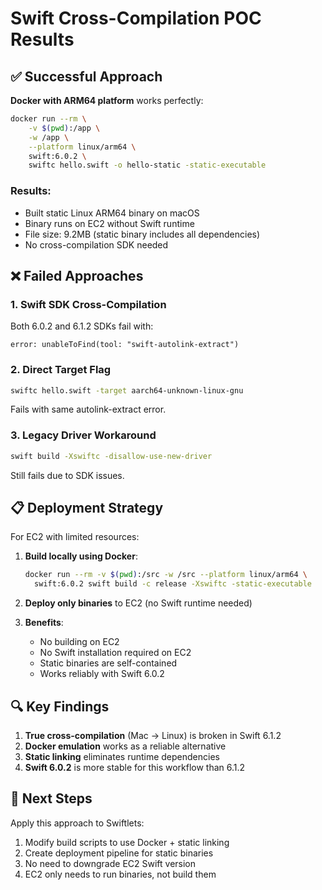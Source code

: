 # Swift Cross-Compilation POC Results

## ✅ Successful Approach

**Docker with ARM64 platform** works perfectly:

```bash
docker run --rm \
    -v $(pwd):/app \
    -w /app \
    --platform linux/arm64 \
    swift:6.0.2 \
    swiftc hello.swift -o hello-static -static-executable
```

### Results:
- Built static Linux ARM64 binary on macOS
- Binary runs on EC2 without Swift runtime
- File size: 9.2MB (static binary includes all dependencies)
- No cross-compilation SDK needed

## ❌ Failed Approaches

### 1. Swift SDK Cross-Compilation
Both 6.0.2 and 6.1.2 SDKs fail with:
```
error: unableToFind(tool: "swift-autolink-extract")
```

### 2. Direct Target Flag
```bash
swiftc hello.swift -target aarch64-unknown-linux-gnu
```
Fails with same autolink-extract error.

### 3. Legacy Driver Workaround
```bash
swift build -Xswiftc -disallow-use-new-driver
```
Still fails due to SDK issues.

## 📋 Deployment Strategy

For EC2 with limited resources:

1. **Build locally using Docker**:
   ```bash
   docker run --rm -v $(pwd):/src -w /src --platform linux/arm64 \
     swift:6.0.2 swift build -c release -Xswiftc -static-executable
   ```

2. **Deploy only binaries** to EC2 (no Swift runtime needed)

3. **Benefits**:
   - No building on EC2
   - No Swift installation required on EC2
   - Static binaries are self-contained
   - Works reliably with Swift 6.0.2

## 🔍 Key Findings

1. **True cross-compilation** (Mac → Linux) is broken in Swift 6.1.2
2. **Docker emulation** works as a reliable alternative
3. **Static linking** eliminates runtime dependencies
4. **Swift 6.0.2** is more stable for this workflow than 6.1.2

## 🚀 Next Steps

Apply this approach to Swiftlets:
1. Modify build scripts to use Docker + static linking
2. Create deployment pipeline for static binaries
3. No need to downgrade EC2 Swift version
4. EC2 only needs to run binaries, not build them